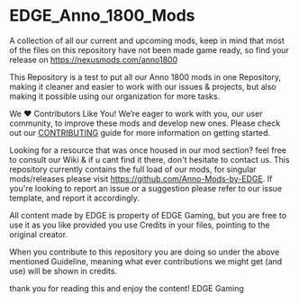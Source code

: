 # EDGE_Anno_1800_Mods
A collection of all our current and upcoming mods, keep in mind that most of the files on this repository have not been made game ready, so find your release on https://nexusmods.com/anno1800

This Repository is a test to put all our Anno 1800 mods in one Repository, making it cleaner and easier to work with our issues & projects, but also making it possible using our organization for more tasks.

We ❤️ Contributors Like You!
We’re eager to work with you, our user community, to improve these mods and develop new ones.
Please check out our [CONTRIBUTING]([https://pages.github.com/](https://github.com/Anno-Mods-by-EDGE/EDGE_Anno_1800_Mods/blob/d3c96ec1b5bf9a260ce268e6f75a6c5b2f8e3a84/CONTRIBUTING.md)) guide for more information on getting started.

Looking for a resource that was once housed in our mod section? feel free to consult our Wiki & if u cant find it there, don't hesitate to contact us.
This repository currently contains the full load of our mods, for singular mods/releases please visit https://github.com/Anno-Mods-by-EDGE. If you're looking to report an issue or a suggestion please refer to our issue template, and report it accordingly.

All content made by EDGE is property of EDGE Gaming, but you are free to use it as you like provided you use Credits in your files, pointing to the original creator.

When you contribute to this repository you are doing so under the above mentioned Guideline, meaning what ever contributions we might get (and use) will be shown in credits.

thank you for reading this and enjoy the content!
EDGE Gaming
